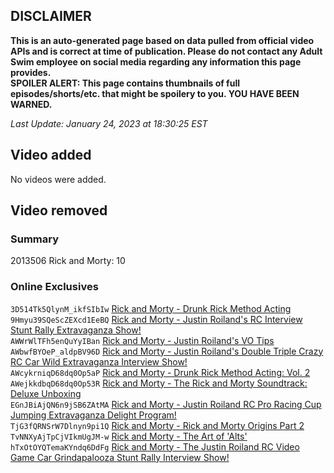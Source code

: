 ## DISCLAIMER
**This is an auto-generated page based on data pulled from official video APIs and is correct at time of publication. Please do not contact any Adult Swim employee on social media regarding any information this page provides.**  
**SPOILER ALERT: This page contains thumbnails of full episodes/shorts/etc. that might be spoilery to you. YOU HAVE BEEN WARNED.**  

_Last Update: January 24, 2023 at 18:30:25 EST_
## Video added
No videos were added.  
## Video removed
### Summary
2013506 Rick and Morty: 10  
### Online Exclusives
`3D514Tk5QlynM_ikfSIbIw` [Rick and Morty - Drunk Rick Method Acting](https://www.adultswim.com/videos/rick-and-morty/drunk-rick-method-acting)  
`9Hmyu39SQeScZEXcd1EeBQ` [Rick and Morty - Justin Roiland's RC Interview Stunt Rally Extravaganza Show!](https://www.adultswim.com/videos/rick-and-morty/justin-roilands-rc-interview-stunt-rally-extravaganza-show)  
`AWWrWlTFh5enQuYyIBan` [Rick and Morty - Justin Roiland's VO Tips](https://www.adultswim.com/videos/rick-and-morty/justin-roilands-vo-tips)  
`AWbwfBYOeP_aldpBV96D` [Rick and Morty - Justin Roiland's Double Triple Crazy RC Car Wild Extravaganza Interview Show!](https://www.adultswim.com/videos/rick-and-morty/justin-roilands-double-triple-crazy-rc-car-wild-extravaganza-interview-show)  
`AWcykrniqD68dq0Op5aP` [Rick and Morty - Drunk Rick Method Acting: Vol. 2](https://www.adultswim.com/videos/rick-and-morty/drunk-rick-method-acting-vol-2)  
`AWejkkdbqD68dq0Op53R` [Rick and Morty - The Rick and Morty Soundtrack: Deluxe Unboxing](https://www.adultswim.com/videos/rick-and-morty/the-rick-and-morty-soundtrack-deluxe-unboxing)  
`EGnJBiAjQN6n9jSB6ZAtMA` [Rick and Morty - Justin Roiland RC Pro Racing Cup Jumping Extravaganza Delight Program!](https://www.adultswim.com/videos/rick-and-morty/justin-roiland-rc-pro-racing-cup-jumping-extravaganza-delight-program)  
`TjG3fQRNSrW7Dlnyn9pi1Q` [Rick and Morty - Rick and Morty Origins Part 2](https://www.adultswim.com/videos/rick-and-morty/rick-and-morty-origins-part-2)  
`TvNNXyAjTpCjVIkmUgJM-w` [Rick and Morty - The Art of 'Alts'](https://www.adultswim.com/videos/rick-and-morty/the-art-of-alts)  
`hTxOtOYQTemaKYndq6DdFg` [Rick and Morty - The Justin Roiland RC Video Game Car Grindapalooza Stunt Rally Interview Show!](https://www.adultswim.com/videos/rick-and-morty/the-justin-roiland-rc-video-game-car-grindapalooza-stunt-rally-interview-show)  
